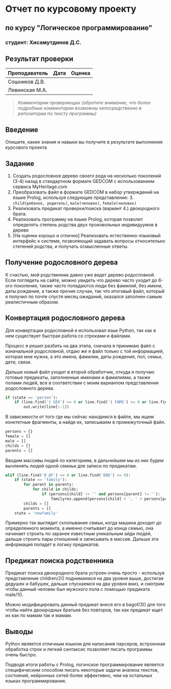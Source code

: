 # Отчет по курсовому проекту
## по курсу "Логическое программирование"

### студент: Хисамутдинов Д.С.

## Результат проверки

| Преподаватель     | Дата         |  Оценка       |
|-------------------|--------------|---------------|
| Сошников Д.В. |              |               |
| Левинская М.А.|              |               |

> *Комментарии проверяющих (обратите внимание, что более подробные комментарии возможны непосредственно в репозитории по тексту программы)*

## Введение

Опишите, какие знания и навыки вы получите в результате выполнения курсового проекта

## Задание

 1. Создать родословное дерево своего рода на несколько поколений (3-4) назад в стандартном формате GEDCOM с использованием сервиса MyHeritage.com
 2. Преобразовать файл в формате GEDCOM в набор утверждений на языке Prolog, используя следующее представление: 3. `child(ребенок, родитель)`, `male(человек)`, `female(человек)`
 3. Реализовать предикат проверки/поиска (вариант 4.) двоюродного брата.
 4. Реализовать программу на языке Prolog, которая позволит определять степень родства двух произвольных индивидуумов в дереве
 5. [На оценки хорошо и отлично] Реализовать естественно-языковый интерфейс к системе, позволяющий задавать вопросы относительно степеней родства, и получать осмысленные ответы.

## Получение родословного дерева

<!-- Опишите, как вы получили родословное дерево в формате GEDCOM, сколько в нем индивидуумов. -->

К счастью, мой родственник давно уже ведет дерево родословной. Если поглядеть на сайте, можно увидеть что дерево часто уходит до 6-ого поколения, также часто попадаются люди без фамилий, без имени, даты рождения, а также прочие случаи, так что итоговый файл, который я получил по почте спустя месяц ожиданий, оказался заполнен самым реалистичным образом.

## Конвертация родословного дерева

<!-- Опишите, какой язык/языки вы решили использовать для решения этой задачи и почему. Опишите принцип действия программы и приведите ключевые фрагменты
программы, позволяющие понять основные моменты решения. -->

Для конвертации родословной я использовал язык Python, так как в нем существует быстрая работа со строками и файлами.

Процесс я решил разбить на два этапа, сначала я принимаю файл с изначальной родословной, отдаю же я файл только с той информацией, которая мне нужна, а это имена, фамилии, даты рождения, пол, семьи, дети, связи.

Дальше новый файл уходит в второй обработчик, откуда я получаю готовые предикаты, заполненные именами и фамилиями, а также полами людей, все в соответствии с моим вариантом представления родословного дерева.

```python
if (state == 'person'):
    if (line.find('1 SEX') >= 0 or line.find('1 FAMS') >= 0 or line.find('1 FAMC') >= 0 or line.find('1 NAME') >= 0):
        out.write(line[:-1])
```

В зависимости от того где мы сейчас находимся в файле, мы ищем конктетные фрагменты, а найдя их, записываем в промежуточный файл.

```python
persons = {}
female = []
male = []
childs = []
parents = []
```

Вводим массивы людей по категориям, в дальнейшем мы из них будем вычленять людей одной семиьи для записи по предикатам.

```python
elif (line.find('0 @F') >= 0 or line.find('END') >= 0):
    if (state == 'family'):
        for parent in parents:
            for child in childs:
                if (persons[child] != '' and persons[parent] != ''):
                    familyres.append(persons[child] + ', ' + persons[parent])
        childs = []
        parents = []
    state = 'newfamily'
```

Примерно так выглядит схлопывание семьи, когда машина доходит до определенного момента, а именно считывает до конца семью, она начинает строить по заранее известным уникальным айди людей, дальше строить пары отношений и записывать в массив. Дальше эта информация попадет в логику предикатов.

## Предикат поиска родственника

<!-- Опишите, как устроен предикат поиска родственника, приведите его исходный код и примеры запросов/ответов (протокол работы). -->

<!-- ## Определение степени родства -->

<!-- Приведите описание метода решения, важные фрагменты исходного кода, протокол работы. -->

<!-- ## Естественно-языковый интерфейс -->

Предикат поиска двоюродного брата устроен очень просто - используя представление children/2() поднимаемся на два уровня выше, достигая дедушек и бабушек, дальше спускаемся на два уровня вниз, и смотрим чтобы данный человек был мужского пола с помощью предиката male/1().

Можно модифицировать данный предикат внеся его в bagof/3() для того чтобы найти двоюродных братьев без повторов, так как предикат ищет их как по мамам так и мамам.

## Выводы

<!-- Сформулируйте *содержательные* выводы по курсовому проекту в целом. Чему он вас научила?
Над чем заставила задуматься? Помните, что несодержательные выводы -
самая частая причина снижения оценки. -->

Python является отличным языком для написания парсеров, встроенная обработка строк и легкий синтаксис позволяет писать программы очень быстро.

Подводя итоги работы с Prolog, логичское программирование является специфическим способом писать некоторые задачи анализа текстов, состояний, нейронных сетей более эффективно, чем на остальных языках программирования.
